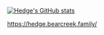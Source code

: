 [![Hedge's GitHub stats](https://github-readme-stats.vercel.app/api?username=hedgenull)](https://github.com/hedgenull/github-readme-stats)


https://hedge.bearcreek.family/
